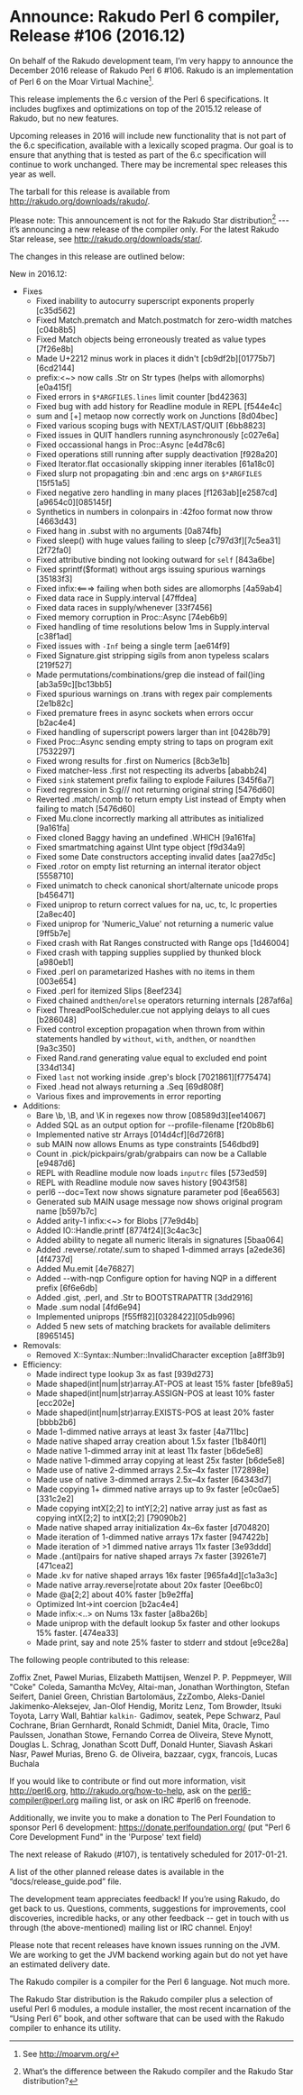 # Announce: Rakudo Perl 6 compiler, Release #106 (2016.12)

On behalf of the Rakudo development team, I’m very happy to announce the
December 2016 release of Rakudo Perl 6 #106. Rakudo is an implementation of
Perl 6 on the Moar Virtual Machine[^1].

This release implements the 6.c version of the Perl 6 specifications.
It includes bugfixes and optimizations on top of
the 2015.12 release of Rakudo, but no new features.

Upcoming releases in 2016 will include new functionality that is not
part of the 6.c specification, available with a lexically scoped
pragma. Our goal is to ensure that anything that is tested as part of the
6.c specification will continue to work unchanged. There may be incremental
spec releases this year as well.

The tarball for this release is available from <http://rakudo.org/downloads/rakudo/>.

Please note: This announcement is not for the Rakudo Star
distribution[^2] --- it’s announcing a new release of the compiler
only. For the latest Rakudo Star release, see
<http://rakudo.org/downloads/star/>.

The changes in this release are outlined below:

New in 2016.12:
 + Fixes
    + Fixed inability to autocurry superscript exponents properly [c35d562]
    + Fixed Match.prematch and Match.postmatch for zero-width matches [c04b8b5]
    + Fixed Match objects being erroneously treated as value types [7f26e8b]
    + Made U+2212 minus work in places it didn't [cb9df2b][01775b7][6cd2144]
    + prefix:<~> now calls .Str on Str types (helps with allomorphs) [e0a415f]
    + Fixed errors in `$*ARGFILES.lines` limit counter [bd42363]
    + Fixed bug with add history for Readline module in REPL [f544e4c]
    + sum and [+] metaop now correctly work on Junctions [8d04bec]
    + Fixed various scoping bugs with NEXT/LAST/QUIT [6bb8823]
    + Fixed issues in QUIT handlers running asynchronously [c027e6a]
    + Fixed occassional hangs in Proc::Async [e4d78c6]
    + Fixed operations still running after supply deactivation [f928a20]
    + Fixed Iterator.flat occasionally skipping inner iterables [61a18c0]
    + Fixed slurp not propagating :bin and :enc args on `$*ARGFILES` [15f51a5]
    + Fixed negative zero handling in many places
        [f1263ab][e2587cd][a9654c0][085145f]
    + Synthetics in numbers in colonpairs in :42foo format now throw [4663d43]
    + Fixed hang in .subst with no arguments [0a874fb]
    + Fixed sleep() with huge values failing to sleep
        [c797d3f][7c5ea31][2f72fa0]
    + Fixed attributive binding not looking outward for `self` [843a6be]
    + Fixed sprintf($format) without args issuing spurious warnings [35183f3]
    + Fixed infix:<===> failing when both sides are allomorphs [4a59ab4]
    + Fixed data race in Supply.interval [47ffdea]
    + Fixed data races in supply/whenever [33f7456]
    + Fixed memory corruption in Proc::Async [74eb6b9]
    + Fixed handling of time resolutions below 1ms in Supply.interval [c38f1ad]
    + Fixed issues with `-Inf` being a single term [ae614f9]
    + Fixed Signature.gist stripping sigils from anon typeless scalars [219f527]
    + Made permutations/combinations/grep die instead
        of fail()ing [ab3a59c][bc13bb5]
    + Fixed spurious warnings on .trans with regex pair complements [2e1b82c]
    + Fixed premature frees in async sockets when errors occur [b2ac4e4]
    + Fixed handling of superscript powers larger than int [0428b79]
    + Fixed Proc::Async sending empty string to taps on program exit [7532297]
    + Fixed wrong results for .first on Numerics [8cb3e1b]
    + Fixed matcher-less .first not respecting its adverbs [ababb24]
    + Fixed `sink` statement prefix failing to explode Failures [345f6a7]
    + Fixed regression in S:g/// not returning original string [5476d60]
    + Reverted .match/.comb to return empty List instead of Empty when failing
        to match [5476d60]
    + Fixed Mu.clone incorrectly marking all attributes as initialized [9a161fa]
    + Fixed cloned Baggy having an undefined .WHICH [9a161fa]
    + Fixed smartmatching against UInt type object [f9d34a9]
    + Fixed some Date constructors accepting invalid dates [aa27d5c]
    + Fixed .rotor on empty list returning an internal iterator object [5558710]
    + Fixed unimatch to check canonical short/alternate unicode props [b456471]
    + Fixed uniprop to return correct values for na, uc, tc, lc properties
        [2a8ec40]
    + Fixed uniprop for 'Numeric_Value' not returning a numeric value [9ff5b7e]
    + Fixed crash with Rat Ranges constructed with Range ops [1d46004]
    + Fixed crash with tapping supplies supplied by thunked block [a980eb1]
    + Fixed .perl on parametarized Hashes with no items in them [003e654]
    + Fixed .perl for itemized Slips [8eef234]
    + Fixed chained `andthen`/`orelse` operators returning internals [287af6a]
    + Fixed ThreadPoolScheduler.cue not applying delays to all cues [b286048]
    + Fixed control exception propagation when thrown from within statements
        handled by `without`, `with`, `andthen`, or `noandthen` [9a3c350]
    + Fixed Rand.rand generating value equal to excluded end point [334d134]
    + Fixed `last` not working inside .grep's block [7021861][f775474]
    + Fixed .head not always returning a .Seq [69d808f]
    + Various fixes and improvements in error reporting
 + Additions:
    + Bare \b, \B, and \K in regexes now throw [08589d3][ee14067]
    + Added SQL as an output option for --profile-filename [f20b8b6]
    + Implemented native str Arrays [014d4cf][6d726f8]
    + sub MAIN now allows Enums as type constraints [546dbd9]
    + Count in .pick/pickpairs/grab/grabpairs can now be a Callable [e9487d6]
    + REPL with Readline module now loads `inputrc` files [573ed59]
    + REPL with Readline module now saves history [9043f58]
    + perl6 --doc=Text now shows signature parameter pod [6ea6563]
    + Generated sub MAIN usage message now shows original program name [b597b7c]
    + Added arity-1 infix:<~> for Blobs [77e9d4b]
    + Added IO::Handle.printf [8774f24][3c4ac3c]
    + Added ability to negate all numeric literals in signatures [5baa064]
    + Added .reverse/.rotate/.sum to shaped 1-dimmed arrays [a2ede36][4f4737d]
    + Added Mu.emit [4e76827]
    + Added --with-nqp Configure option for having NQP in
        a different prefix [6f6e6db]
    + Added .gist, .perl, and .Str to BOOTSTRAPATTR [3dd2916]
    + Made .sum nodal [4fd6e94]
    + Implemented uniprops [f55ff82][0328422][05db996]
    + Added 5 new sets of matching brackets for available delimiters [8965145]
 + Removals:
    + Removed X::Syntax::Number::InvalidCharacter exception [a8ff3b9]
 + Efficiency:
    + Made indirect type lookup 3x as fast [939d273]
    + Made shaped(int|num|str)array.AT-POS at least 15% faster [bfe89a5]
    + Made shaped(int|num|str)array.ASSIGN-POS at least 10% faster [ecc202e]
    + Made shaped(int|num|str)array.EXISTS-POS at least 20% faster [bbbb2b6]
    + Made 1-dimmed native arrays at least 3x faster [4a711bc]
    + Made native shaped array creation about 1.5x faster [1b840f1]
    + Made native 1-dimmed array init at least 11x faster [b6de5e8]
    + Made native 1-dimmed array copying at least 25x faster [b6de5e8]
    + Made use of native 2-dimmed arrays 2.5x–4x faster [172898e]
    + Made use of native 3-dimmed arrays 2.5x–4x faster [64343d7]
    + Made copying 1+ dimmed native arrays up to 9x faster [e0c0ae5][331c2e2]
    + Made copying intX[2;2] to intY[2;2] native array just as fast as
        copying intX[2;2] to intX[2;2] [79090b2]
    + Made native shaped array initialization 4x–6x faster [d704820]
    + Made iteration of 1-dimmed native arrays 17x faster [947422b]
    + Made iteration of >1 dimmed native arrays 11x faster [3e93ddd]
    + Made .(anti)pairs for native shaped arrays 7x faster [39261e7][471cea2]
    + Made .kv for native shaped arrays 16x faster [965fa4d][c1a3a3c]
    + Made native array.reverse|rotate about 20x faster [0ee6bc0]
    + Made @a[2;2] about 40% faster [b9e2ffa]
    + Optimized Int->int coercion [b2ac4e4]
    + Made infix:<..> on Nums 13x faster [a8ba26b]
    + Made uniprop with the default lookup 5x faster and other lookups 15% faster. [474ea33]
    + Made print, say and note 25% faster to stderr and stdout [e9ce28a]


The following people contributed to this release:

Zoffix Znet, Pawel Murias, Elizabeth Mattijsen, Wenzel P. P. Peppmeyer, 
Will "Coke" Coleda, Samantha McVey, Altai-man, Jonathan Worthington, 
Stefan Seifert, Daniel Green, Christian Bartolomäus, ZzZombo, 
Aleks-Daniel Jakimenko-Aleksejev, Jan-Olof Hendig, Moritz Lenz, Tom Browder, 
Itsuki Toyota, Larry Wall, Bahtiar `kalkin-` Gadimov, seatek, Pepe Schwarz, 
Paul Cochrane, Brian Gernhardt, Ronald Schmidt, Daniel Mita, 0racle, 
Timo Paulssen, Jonathan Stowe, Fernando Correa de Oliveira, Steve Mynott, 
Douglas L. Schrag, Jonathan Scott Duff, Donald Hunter, Siavash Askari Nasr, 
Paweł Murias, Breno G. de Oliveira, bazzaar, cygx, francois, Lucas Buchala

If you would like to contribute or find out more information, visit
<http://perl6.org>, <http://rakudo.org/how-to-help>, ask on the
<perl6-compiler@perl.org> mailing list, or ask on IRC #perl6 on freenode.

Additionally, we invite you to make a donation to The Perl Foundation
to sponsor Perl 6 development: <https://donate.perlfoundation.org/>
(put "Perl 6 Core Development Fund" in the 'Purpose' text field)

The next release of Rakudo (#107), is tentatively scheduled for 2017-01-21.

A list of the other planned release dates is available in the
“docs/release_guide.pod” file.

The development team appreciates feedback! If you’re using Rakudo, do
get back to us. Questions, comments, suggestions for improvements, cool
discoveries, incredible hacks, or any other feedback -- get in touch with
us through (the above-mentioned) mailing list or IRC channel. Enjoy!

Please note that recent releases have known issues running on the JVM.
We are working to get the JVM backend working again but do not yet have
an estimated delivery date.

[^1]: See <http://moarvm.org/>

[^2]: What’s the difference between the Rakudo compiler and the Rakudo
Star distribution?

The Rakudo compiler is a compiler for the Perl 6 language.
Not much more.

The Rakudo Star distribution is the Rakudo compiler plus a selection
of useful Perl 6 modules, a module installer, the most recent
incarnation of the “Using Perl 6” book, and other software that can
be used with the Rakudo compiler to enhance its utility.

